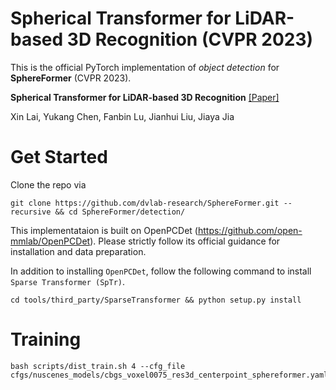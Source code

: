 
# Spherical Transformer for LiDAR-based 3D Recognition (CVPR 2023)

This is the official PyTorch implementation of *object detection* for **SphereFormer** (CVPR 2023).

**Spherical Transformer for LiDAR-based 3D Recognition** [\[Paper\]](https://arxiv.org/pdf/2303.12766.pdf)

Xin Lai, Yukang Chen, Fanbin Lu, Jianhui Liu, Jiaya Jia 

# Get Started

Clone the repo via
```
git clone https://github.com/dvlab-research/SphereFormer.git --recursive && cd SphereFormer/detection/
```

This implementataion is built on OpenPCDet (https://github.com/open-mmlab/OpenPCDet). Please strictly follow its official guidance for installation and data preparation.

In addition to installing `OpenPCDet`, follow the following command to install `Sparse Transformer (SpTr)`.
```
cd tools/third_party/SparseTransformer && python setup.py install
```

# Training
```
bash scripts/dist_train.sh 4 --cfg_file cfgs/nuscenes_models/cbgs_voxel0075_res3d_centerpoint_sphereformer.yaml
```